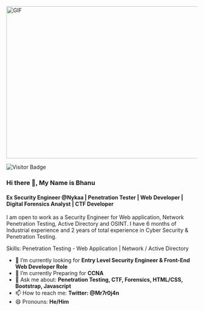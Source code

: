 <img align="center" alt="GIF" src="https://thumbs.dreamstime.com/b/human-skull-green-binary-code-matrix-background-side-view-human-skull-concept-hacker-computer-virus-database-theft-171886103.jpg" width="800" height="400" />

![Visitor Badge](https://visitor-badge.laobi.icu/badge?page_id=mr-7r0j4n)

### Hi there 👋, My Name is Bhanu

#### Ex Security Engineer @Nykaa | Penetration Tester | Web Developer | Digital Forensics Analyst | CTF Developer    
I am open to work as a Security Engineer for Web application, Network Penetration Testing, Active Directory and OSINT. I have 6 months of Industrial experience and 2 years of total experience in Cyber Security & Penetration Testing.

Skills: Penetration Testing - Web Application | Network / Active Directory

- 🔭 I’m currently looking for **Entry Level Security Engineer & Front-End Web Developer Role** 
- 🌱 I’m currently Preparing for **CCNA**
- 💬 Ask me about: **Penetration Testing, CTF, Forensics, HTML/CSS, Bootstrap, Javascript**
- 📫 How to reach me: **Twitter: @Mr7r0j4n** 
- 😄 Pronouns: **He/Him**
